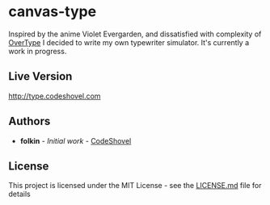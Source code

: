 # canvas-type

Inspired by the anime Violet Evergarden, and dissatisfied with complexity of [OverType](http://uniqcode.com/typewriter) I decided to write my own typewriter simulator. It's currently a work in progress.

## Live Version

http://type.codeshovel.com

## Authors

* **folkin** - *Initial work* - [CodeShovel](http://blog.codeshovel.com)

## License

This project is licensed under the MIT License - see the [LICENSE.md](LICENSE.md) file for details

